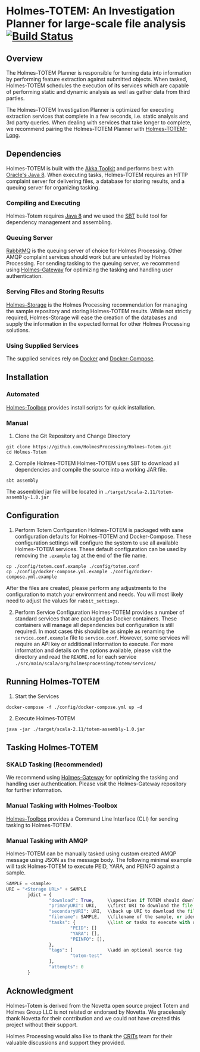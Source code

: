 # Holmes-TOTEM: An Investigation Planner for large-scale file analysis [![Build Status](https://travis-ci.org/HolmesProcessing/Holmes-Totem.svg?branch=master)](https://travis-ci.org/HolmesProcessing/Holmes-Totem)

## Overview
The Holmes-TOTEM Planner is responsible for turning data into information by performing feature extraction against submitted objects. When tasked, Holmes-TOTEM schedules the execution of its services which are capable of performing static and dynamic analysis as well as gather data from third parties.

The Holmes-TOTEM Investigation Planner is optimized for executing extraction services that complete in a few seconds, i.e. static analysis and 3rd party queries. When dealing with services that take longer to complete, we recommend pairing the Holmes-TOTEM Planner with [Holmes-TOTEM-Long](https://github.com/HolmesProcessing/Holmes-Totem-Long).

## Dependencies
Holmes-TOTEM is built with the [Akka Toolkit](http://akka.io/) and performs best with [Oracle's Java 8](https://docs.oracle.com/javase/8/docs/technotes/guides/install/install_overview.html). When executing tasks, Holmes-TOTEM requires an HTTP complaint server for delivering files, a database for storing results, and a queuing server for organizing tasking.

### Compiling and Executing
Holmes-Totem requires [Java 8](https://docs.oracle.com/javase/8/docs/technotes/guides/install/install_overview.html) and we used the [SBT](http://www.scala-sbt.org/) build tool for dependency management and assembling.

### Queuing Server
[RabbitMQ](https://www.rabbitmq.com/) is the queuing server of choice for Holmes Processing. Other AMQP complaint services should work but are untested by Holmes Processing. For sending tasking to the queuing server, we recommend using [Holmes-Gateway](https://github.com/HolmesProcessing/Holmes-Gateway) for optimizing the tasking and handling user authentication. 

### Serving Files and Storing Results
[Holmes-Storage](https://github.com/HolmesProcessing/Holmes-Storage) is the Holmes Processing recommendation for managing the sample repository and storing Holmes-TOTEM results. While not strictly required, Holmes-Storage will ease the creation of the databases and supply the information in the expected format for other Holmes Processing solutions. 

### Using Supplied Services
The supplied services rely on [Docker](https://docs.docker.com/) and [Docker-Compose](https://docs.docker.com/compose/).

## Installation

### Automated
[Holmes-Toolbox](https://github.com/HolmesProcessing/Holmes-Toolbox) provides install scripts for quick installation. 

### Manual
1) Clone the Git Repository and Change Directory
```shell
git clone https://github.com/HolmesProcessing/Holmes-Totem.git
cd Holmes-Totem
```

2) Compile Holmes-TOTEM
Holmes-TOTEM uses SBT to download all dependencies and compile the source into a working JAR file.
```shell
sbt assembly
```
The assembled jar file will be located in `./target/scala-2.11/totem-assembly-1.0.jar`

## Configuration
1) Perform Totem Configuration
Holmes-TOTEM is packaged with sane configuration defaults for Holmes-TOTEM and Docker-Compose. These configuration settings will configure the system to use all available Holmes-TOTEM services. These default configuration can be used by removing the `.example` tag at the end of the file name.
```shell
cp ./config/totem.conf.example ./config/totem.conf
cp ./config/docker-compose.yml.example ./config/docker-compose.yml.example
```
After the files are created, please perform any adjustments to the configuration to match your environment and needs. You will most likely need to adjust the values for `rabbit_settings`.

2) Perform Service Configuration
Holmes-TOTEM provides a number of standard services that are packaged as Docker containers. These containers will manage all dependencies but configuration is still required. In most cases this should be as simple as renaming the `service.conf.example` file to `service.conf`. However, some services will require an API key or additional information to execute. For more information and details on the options available, please visit the directory and read the `README.md` for each service `./src/main/scala/org/holmesprocessing/totem/services/`

## Running Holmes-TOTEM
1) Start the Services
```shell
docker-compose -f ./config/docker-compose.yml up -d
```

2) Execute Holmes-TOTEM
```shell
java -jar ./target/scala-2.11/totem-assembly-1.0.jar
```

## Tasking Holmes-TOTEM

### SKALD Tasking (Recommended)
We recommend using [Holmes-Gateway](https://github.com/HolmesProcessing/Holmes-Gateway) for optimizing the tasking and handling user authentication. Please visit the Holmes-Gateway repository for further information.

### Manual Tasking with Holmes-Toolbox
[Holmes-Toolbox](https://github.com/HolmesProcessing/Holmes-Toolbox)  provides a Command Line Interface (CLI) for sending tasking to Holmes-TOTEM.

### Manual Tasking with AMQP
Holmes-TOTEM can be manually tasked using custom created AMQP message using JSON as the message body. The following minimal example will task Holmes-TOTEM to execute PEID, YARA, and PEINFO against a sample. 
```python
SAMPLE = <sample>
URI = "<Storage URL>" + SAMPLE
        jdict = {
                "download": True,     \\specifies if TOTEM should download the file
                "primaryURI": URI,    \\first URI to download the file
                "secondaryURI": URI,  \\back up URI to download the file
                "filename": SAMPLE,   \\filename of the sample, or identifier (i.e. domain name) if !download 
                "tasks": {            \\list or tasks to execute with optional arguments
                        "PEID": []
                        "YARA": [],
                        "PEINFO": [],
                },
                "tags": [             \\add an optional source tag
                        "totem-test"
                ],
                "attempts": 0
        }
```

## Acknowledgment
Holmes-Totem is derived from the Novetta open source project Totem and Holmes Group LLC is not related or endorsed by Novetta. We gracelessly thank Novetta for their contribution and we could not have created this project without their support. 

Holmes Processing would also like to thank the [CRITs](https://crits.github.io/) team for their valuable discussions and support they provided.
